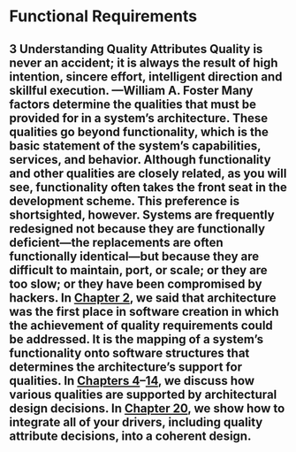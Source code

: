 # Functional Requirements

## 3 Understanding Quality Attributes Quality is never an accident; it is always the result of high intention, sincere effort, intelligent direction and skillful execution. —William A. Foster Many factors determine the qualities that must be provided for in a system’s architecture. These qualities go beyond functionality, which is the basic statement of the system’s capabilities, services, and behavior. Although functionality and other qualities are closely related, as you will see, functionality often takes the front seat in the development scheme. This preference is shortsighted, however. Systems are frequently redesigned not because they are functionally deficient—the replacements are often functionally identical—but because they are difficult to maintain, port, or scale; or they are too slow; or they have been compromised by hackers. In [Chapter 2](ch02.xhtml#ch02), we said that architecture was the first place in software creation in which the achievement of quality requirements could be addressed. It is the mapping of a system’s functionality onto software structures that determines the architecture’s support for qualities. In [Chapters 4](ch04.xhtml#ch04)–[14](ch14.xhtml#ch14), we discuss how various qualities are supported by architectural design decisions. In [Chapter 20](ch20.xhtml#ch20), we show how to integrate all of your drivers, including quality attribute decisions, into a coherent design.